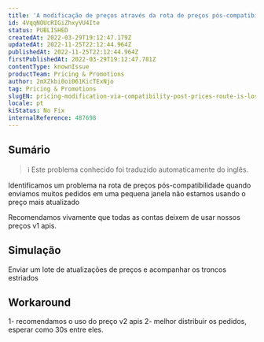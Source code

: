 ```yaml
---
title: 'A modificação de preços através da rota de preços pós-compatibilidade está perdendo dados'
id: 4VqqNOUcRIGiZhxyVU4Ite
status: PUBLISHED
createdAt: 2022-03-29T19:12:47.179Z
updatedAt: 2022-11-25T22:12:44.964Z
publishedAt: 2022-11-25T22:12:44.964Z
firstPublishedAt: 2022-03-29T19:12:47.781Z
contentType: knownIssue
productTeam: Pricing & Promotions
author: 2mXZkbi0oi061KicTExNjo
tag: Pricing & Promotions
slugEN: pricing-modification-via-compatibility-post-prices-route-is-losing-data
locale: pt
kiStatus: No Fix
internalReference: 487698
---
```


## Sumário

>ℹ️ Este problema conhecido foi traduzido automaticamente do inglês.


Identificamos um problema na rota de preços pós-compatibilidade quando enviamos muitos pedidos em uma pequena janela não estamos usando o preço mais atualizado

Recomendamos vivamente que todas as contas deixem de usar nossos preços v1 apis.



## Simulação


Enviar um lote de atualizações de preços e acompanhar os troncos estriados



## Workaround


1- recomendamos o uso do preço v2 apis
2- melhor distribuir os pedidos, esperar como 30s entre eles.

